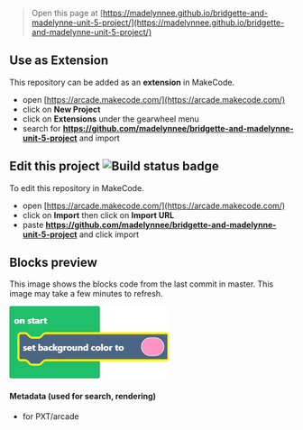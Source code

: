  


> Open this page at [https://madelynnee.github.io/bridgette-and-madelynne-unit-5-project/](https://madelynnee.github.io/bridgette-and-madelynne-unit-5-project/)

## Use as Extension

This repository can be added as an **extension** in MakeCode.

* open [https://arcade.makecode.com/](https://arcade.makecode.com/)
* click on **New Project**
* click on **Extensions** under the gearwheel menu
* search for **https://github.com/madelynnee/bridgette-and-madelynne-unit-5-project** and import

## Edit this project ![Build status badge](https://github.com/madelynnee/bridgette-and-madelynne-unit-5-project/workflows/MakeCode/badge.svg)

To edit this repository in MakeCode.

* open [https://arcade.makecode.com/](https://arcade.makecode.com/)
* click on **Import** then click on **Import URL**
* paste **https://github.com/madelynnee/bridgette-and-madelynne-unit-5-project** and click import

## Blocks preview

This image shows the blocks code from the last commit in master.
This image may take a few minutes to refresh.

![A rendered view of the blocks](https://github.com/madelynnee/bridgette-and-madelynne-unit-5-project/raw/master/.github/makecode/blocks.png)

#### Metadata (used for search, rendering)

* for PXT/arcade
<script src="https://makecode.com/gh-pages-embed.js"></script><script>makeCodeRender("{{ site.makecode.home_url }}", "{{ site.github.owner_name }}/{{ site.github.repository_name }}");</script>
